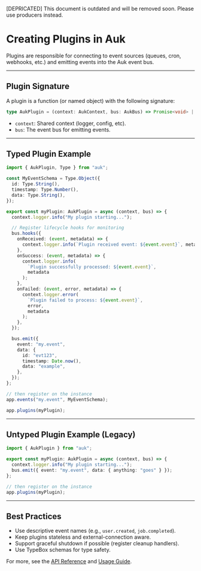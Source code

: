 [DEPRICATED] This document is outdated and will be removed soon. Please use producers instead.

# Creating Plugins in Auk

Plugins are responsible for connecting to event sources (queues, cron, webhooks, etc.) and emitting events into the Auk event bus.

---

## Plugin Signature

A plugin is a function (or named object) with the following signature:

```typescript
type AukPlugin = (context: AukContext, bus: AukBus) => Promise<void> | void;
```

- `context`: Shared context (logger, config, etc).
- `bus`: The event bus for emitting events.

---

## Typed Plugin Example

```typescript
import { AukPlugin, Type } from "auk";

const MyEventSchema = Type.Object({
  id: Type.String(),
  timestamp: Type.Number(),
  data: Type.String(),
});

export const myPlugin: AukPlugin = async (context, bus) => {
  context.logger.info("My plugin starting...");

  // Register lifecycle hooks for monitoring
  bus.hooks({
    onReceived: (event, metadata) => {
      context.logger.info(`Plugin received event: ${event.event}`, metadata);
    },
    onSuccess: (event, metadata) => {
      context.logger.info(
        `Plugin successfully processed: ${event.event}`,
        metadata
      );
    },
    onFailed: (event, error, metadata) => {
      context.logger.error(
        `Plugin failed to process: ${event.event}`,
        error,
        metadata
      );
    },
  });

  bus.emit({
    event: "my.event",
    data: {
      id: "evt123",
      timestamp: Date.now(),
      data: "example",
    },
  });
};

// then register on the instance
app.events("my.event", MyEventSchema);

app.plugins(myPlugin);
```

---

## Untyped Plugin Example (Legacy)

```typescript
import { AukPlugin } from "auk";

export const myPlugin: AukPlugin = async (context, bus) => {
  context.logger.info("My plugin starting...");
  bus.emit({ event: "my.event", data: { anything: "goes" } });
};

// then register on the instance
app.plugins(myPlugin);
```

---

## Best Practices

- Use descriptive event names (e.g., `user.created`, `job.completed`).
- Keep plugins stateless and external-connection aware.
- Support graceful shutdown if possible (register cleanup handlers).
- Use TypeBox schemas for type safety.

For more, see the [API Reference](./api.md) and [Usage Guide](../USAGE.md).

